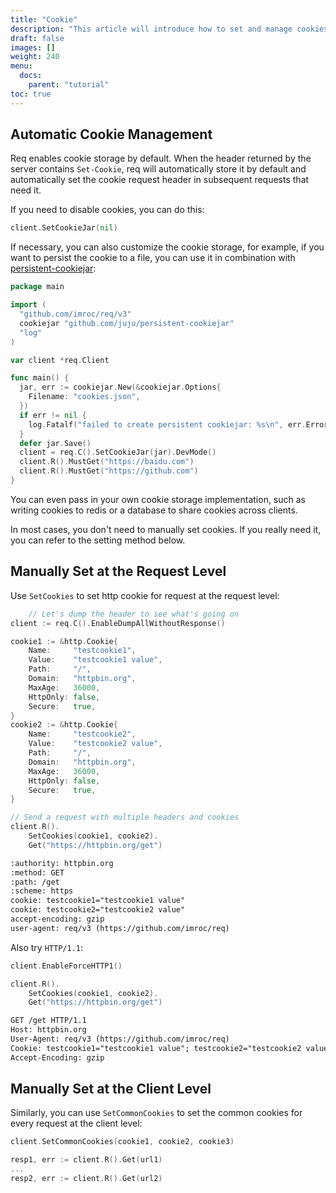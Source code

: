 ```yaml
---
title: "Cookie"
description: "This article will introduce how to set and manage cookies."
draft: false
images: []
weight: 240
menu:
  docs:
    parent: "tutorial"
toc: true
---
```


## Automatic Cookie Management

Req enables cookie storage by default. When the header returned by the server contains `Set-Cookie`, req will automatically store it by default and automatically set the cookie request header in subsequent requests that need it.

If you need to disable cookies, you can do this:

```go
client.SetCookieJar(nil)
```

If necessary, you can also customize the cookie storage, for example, if you want to persist the cookie to a file, you can use it in combination with [persistent-cookiejar](https://github.com/juju/persistent-cookiejar):

```go
package main

import (
  "github.com/imroc/req/v3"
  cookiejar "github.com/juju/persistent-cookiejar"
  "log"
)

var client *req.Client

func main() {
  jar, err := cookiejar.New(&cookiejar.Options{
    Filename: "cookies.json",
  })
  if err != nil {
    log.Fatalf("failed to create persistent cookiejar: %s\n", err.Error())
  }
  defer jar.Save()
  client = req.C().SetCookieJar(jar).DevMode()
  client.R().MustGet("https://baidu.com")
  client.R().MustGet("https://github.com")
}
```

You can even pass in your own cookie storage implementation, such as writing cookies to redis or a database to share cookies across clients.

In most cases, you don't need to manually set cookies. If you really need it, you can refer to the setting method below.

## Manually Set at the Request Level

Use `SetCookies` to set http cookie for request at the request level:

```go
	// Let's dump the header to see what's going on
client := req.C().EnableDumpAllWithoutResponse()

cookie1 := &http.Cookie{
    Name:     "testcookie1",
    Value:    "testcookie1 value",
    Path:     "/",
    Domain:   "httpbin.org",
    MaxAge:   36000,
    HttpOnly: false,
    Secure:   true,
}
cookie2 := &http.Cookie{
    Name:     "testcookie2",
    Value:    "testcookie2 value",
    Path:     "/",
    Domain:   "httpbin.org",
    MaxAge:   36000,
    HttpOnly: false,
    Secure:   true,
}

// Send a request with multiple headers and cookies
client.R().
    SetCookies(cookie1, cookie2).
    Get("https://httpbin.org/get")


```

```txt
:authority: httpbin.org
:method: GET
:path: /get
:scheme: https
cookie: testcookie1="testcookie1 value"
cookie: testcookie2="testcookie2 value"
accept-encoding: gzip
user-agent: req/v3 (https://github.com/imroc/req)
```

Also try `HTTP/1.1`:

```go
client.EnableForceHTTP1()

client.R().
    SetCookies(cookie1, cookie2).
    Get("https://httpbin.org/get")
```

```txt
GET /get HTTP/1.1
Host: httpbin.org
User-Agent: req/v3 (https://github.com/imroc/req)
Cookie: testcookie1="testcookie1 value"; testcookie2="testcookie2 value"
Accept-Encoding: gzip
```

## Manually Set at the Client Level

Similarly, you can use `SetCommonCookies` to set the common cookies for every request at the client level:

```go
client.SetCommonCookies(cookie1, cookie2, cookie3)

resp1, err := client.R().Get(url1)
...
resp2, err := client.R().Get(url2)
```
